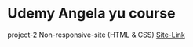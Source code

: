 # Udemy Angela yu course 
project-2
Non-responsive-site (HTML & CSS)
[Site-Link](https://neerajkhatri04.github.io/My-first-site/)




